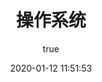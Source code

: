 ---
pageComponent:
  name: Catalogue
  data:
    path: operating_system
    imgUrl: https://cdn.jsdelivr.net/gh/jorgen-zhao/picGo/blog/linux.jpg
    description: Linux是功能强大的开源操作系统。它具有高度的稳定性与安全性，能长时间稳定运行并有效抵御各类安全威胁；而且高度可定制，可根据不同需求灵活配置，广泛应用于服务器、嵌入式等众多领域 。
title: 操作系统
date: 2020-01-12 11:51:53
permalink: /note/operating_system/
article: false
comment: false
editLink: false
author:
  name: jorgen
  link: https://github.com/jorgen-zhao
---